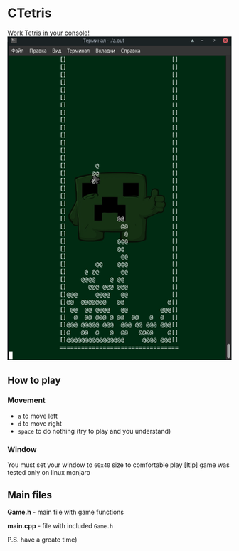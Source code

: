 # CTetris
Work Tetris in your console!
![](https://github.com/sql-enjoyer/junior-CTetris/blob/master/image.png)

## How to play
### Movement
- `a` to move left
- `d` to move right
- `space` to do nothing (try to play and you understand)

### Window
You must set your window to `60x40` size to comfortable play
[!tip] game was tested only on linux monjaro

## Main files
**Game.h** - main file with game functions

**main.cpp** - file with included `Game.h`

P.S. have a greate time)
